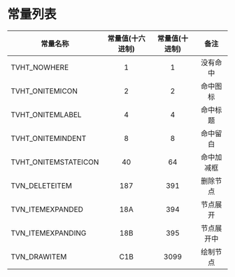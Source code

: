 # 常量列表
| 常量名称             | 常量值(十六进制) | 常量值(十进制) |    备注    |
| -------------------- | :--------------: | :------------: | :--------: |
| TVHT_NOWHERE         |        1         |       1        |  没有命中  |
| TVHT_ONITEMICON      |        2         |       2        |  命中图标  |
| TVHT_ONITEMLABEL     |        4         |       4        |  命中标题  |
| TVHT_ONITEMINDENT    |        8         |       8        |  命中留白  |
| TVHT_ONITEMSTATEICON |        40        |       64       | 命中加减框 |
| TVN_DELETEITEM       |       187        |      391       |  删除节点  |
| TVN_ITEMEXPANDED     |       18A        |      394       |  节点展开  |
| TVN_ITEMEXPANDING    |       18B        |      395       | 节点展开中 |
| TVN_DRAWITEM         |       C1B        |      3099      |  绘制节点  |

